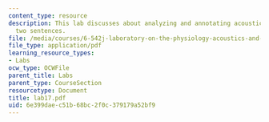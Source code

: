 ```yaml
---
content_type: resource
description: This lab discusses about analyzing and annotating acoustic events in
  two sentences.
file: /media/courses/6-542j-laboratory-on-the-physiology-acoustics-and-perception-of-speech-fall-2005/6e399daec51b68bc2f0c379179a52bf9_lab17.pdf
file_type: application/pdf
learning_resource_types:
- Labs
ocw_type: OCWFile
parent_title: Labs
parent_type: CourseSection
resourcetype: Document
title: lab17.pdf
uid: 6e399dae-c51b-68bc-2f0c-379179a52bf9
---
```

